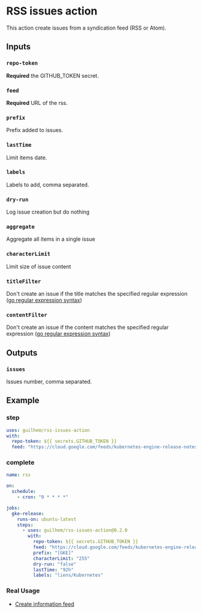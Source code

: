 # RSS issues action

This action create issues from a syndication feed (RSS or Atom).

## Inputs

### `repo-token`

**Required** the GITHUB_TOKEN secret.

### `feed`

**Required** URL of the rss.

### `prefix`

Prefix added to issues.

### `lastTime`

Limit items date.

### `labels`

Labels to add, comma separated.

### `dry-run`

Log issue creation but do nothing

### `aggregate`

Aggregate all items in a single issue

### `characterLimit`

Limit size of issue content

### `titleFilter`

Don't create an issue if the title matches the specified regular expression ([go regular expression syntax](https://github.com/google/re2/wiki/Syntax))

### `contentFilter`

Don't create an issue if the content matches the specified regular expression ([go regular expression syntax](https://github.com/google/re2/wiki/Syntax))

## Outputs

### `issues`

Issues number, comma separated.

## Example

### step

```yaml
uses: guilhem/rss-issues-action
with:
  repo-token: ${{ secrets.GITHUB_TOKEN }}
  feed: "https://cloud.google.com/feeds/kubernetes-engine-release-notes.xml"
```

### complete

```yaml
name: rss

on:
  schedule:
    - cron: "0 * * * *"

jobs:
  gke-release:
    runs-on: ubuntu-latest
    steps:
      - uses: guilhem/rss-issues-action@0.2.0
        with:
          repo-token: ${{ secrets.GITHUB_TOKEN }}
          feed: "https://cloud.google.com/feeds/kubernetes-engine-release-notes.xml"
          prefix: "[GKE]"
          characterLimit: "255"
          dry-run: "false"
          lastTime: "92h"
          labels: "liens/Kubernetes"
```

### Real Usage

- [Create information feed](https://github.com/p7t/actus/issues)
